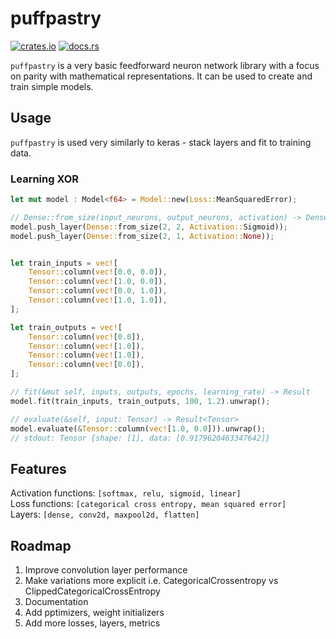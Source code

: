 # puffpastry

[![crates.io](https://img.shields.io/crates/v/puffpastry.svg)](https://crates.io/crates/puffpastry)
[![docs.rs](https://docs.rs/puffpastry/badge.svg)](https://docs.rs/puffpastry/)

```puffpastry``` is a very basic feedforward neuron network library with a focus on parity with mathematical representations. It can be used to create and train simple models. 
## Usage
```puffpastry``` is used very similarly to keras - stack layers and fit to training data.  
### Learning XOR
```rust
let mut model : Model<f64> = Model::new(Loss::MeanSquaredError);

// Dense::from_size(input_neurons, output_neurons, activation) -> Dense
model.push_layer(Dense::from_size(2, 2, Activation::Sigmoid));
model.push_layer(Dense::from_size(2, 1, Activation::None));


let train_inputs = vec![
    Tensor::column(vec![0.0, 0.0]),
    Tensor::column(vec![1.0, 0.0]),
    Tensor::column(vec![0.0, 1.0]),
    Tensor::column(vec![1.0, 1.0]),
];

let train_outputs = vec![
    Tensor::column(vec![0.0]),
    Tensor::column(vec![1.0]),
    Tensor::column(vec![1.0]),
    Tensor::column(vec![0.0]),
];

// fit(&mut self, inputs, outputs, epochs, learning_rate) -> Result
model.fit(train_inputs, train_outputs, 100, 1.2).unwrap();  

// evaluate(&self, input: Tensor) -> Result<Tensor>
model.evaluate(&Tensor::column(vec![1.0, 0.0])).unwrap();
// stdout: Tensor {shape: [1], data: [0.9179620463347642]}
```

## Features
Activation functions: ```[softmax, relu, sigmoid, linear]``` <br />
Loss functions: ```[categorical cross entropy, mean squared error]``` <br />
Layers: ```[dense, conv2d, maxpool2d, flatten]``` <br />

## Roadmap
1. Improve convolution layer performance
2. Make variations more explicit i.e. CategoricalCrossentropy vs ClippedCategoricalCrossEntropy
3. Documentation
4. Add pptimizers, weight initializers
5. Add more losses, layers, metrics
